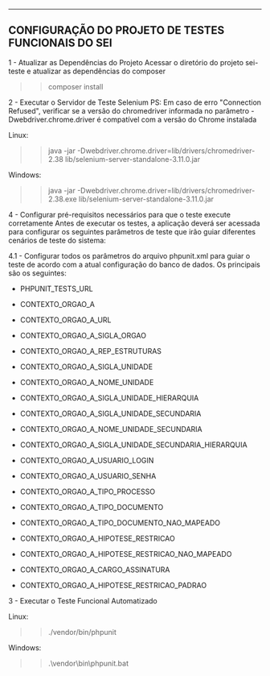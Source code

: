 ﻿---------------------------------------------------
CONFIGURAÇÃO DO PROJETO DE TESTES FUNCIONAIS DO SEI
---------------------------------------------------

1 - Atualizar as Dependências do Projeto
Acessar o diretório do projeto sei-teste e atualizar as dependências do composer
>> composer install

2 - Executar o Servidor de Teste Selenium
PS: Em caso de erro "Connection Refused", verificar se a versão do chromedriver informada no parâmetro -Dwebdriver.chrome.driver é compatível com a versão do Chrome instalada

Linux:
>> java -jar -Dwebdriver.chrome.driver=lib/drivers/chromedriver-2.38 lib/selenium-server-standalone-3.11.0.jar

Windows:
>> java -jar -Dwebdriver.chrome.driver=lib/drivers/chromedriver-2.38.exe lib/selenium-server-standalone-3.11.0.jar


4 - Configurar pré-requisitos necessários para que o teste execute corretamente
Antes de executar os testes, a aplicação deverá ser acessada para configurar os seguintes parâmetros de teste que irão guiar diferentes cenários de teste do sistema:

4.1 - Configurar todos os parâmetros do arquivo phpunit.xml para guiar o teste de acordo com a atual configuração do banco de dados. Os principais são os seguintes:

 * PHPUNIT_TESTS_URL

 * CONTEXTO_ORGAO_A

 * CONTEXTO_ORGAO_A_URL

 * CONTEXTO_ORGAO_A_SIGLA_ORGAO

 * CONTEXTO_ORGAO_A_REP_ESTRUTURAS

 * CONTEXTO_ORGAO_A_SIGLA_UNIDADE

 * CONTEXTO_ORGAO_A_NOME_UNIDADE

 * CONTEXTO_ORGAO_A_SIGLA_UNIDADE_HIERARQUIA

 * CONTEXTO_ORGAO_A_SIGLA_UNIDADE_SECUNDARIA

 * CONTEXTO_ORGAO_A_NOME_UNIDADE_SECUNDARIA

 * CONTEXTO_ORGAO_A_SIGLA_UNIDADE_SECUNDARIA_HIERARQUIA

 * CONTEXTO_ORGAO_A_USUARIO_LOGIN

 * CONTEXTO_ORGAO_A_USUARIO_SENHA

 * CONTEXTO_ORGAO_A_TIPO_PROCESSO

 * CONTEXTO_ORGAO_A_TIPO_DOCUMENTO

 * CONTEXTO_ORGAO_A_TIPO_DOCUMENTO_NAO_MAPEADO

 * CONTEXTO_ORGAO_A_HIPOTESE_RESTRICAO

 * CONTEXTO_ORGAO_A_HIPOTESE_RESTRICAO_NAO_MAPEADO

 * CONTEXTO_ORGAO_A_CARGO_ASSINATURA

 * CONTEXTO_ORGAO_A_HIPOTESE_RESTRICAO_PADRAO




3 - Executar o Teste Funcional Automatizado

Linux:
>> ./vendor/bin/phpunit

Windows:
>> .\vendor\bin\phpunit.bat



